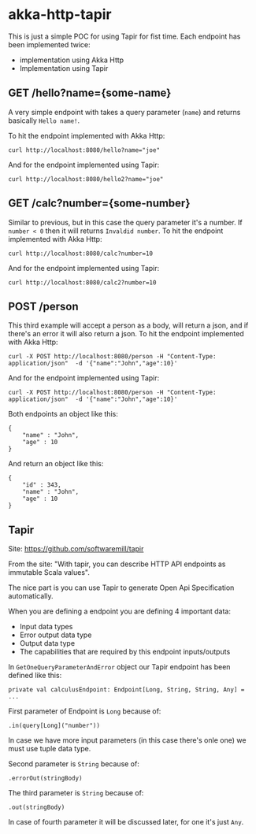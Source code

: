 # akka-http-tapir

This is just a simple POC for using Tapir for fist time.
Each endpoint has been implemented twice:

- implementation using Akka Http 
- Implementation using Tapir

## GET /hello?name={some-name}

A very simple endpoint with takes a query parameter (`name`) and returns basically `Hello name!`.

To hit the endpoint implemented with Akka Http:

```
curl http://localhost:8080/hello?name="joe"
```

And for the endpoint implemented using Tapir:

```
curl http://localhost:8080/hello2?name="joe"
```

## GET /calc?number={some-number}

Similar to previous, but in this case the query parameter it's a number. If `number < 0` then it will returns `Invaldid number`. 
To hit the endpoint implemented with Akka Http:

```
curl http://localhost:8080/calc?number=10
```

And for the endpoint implemented using Tapir:

```
curl http://localhost:8080/calc2?number=10
```

## POST /person

This third example will accept a person as a body, will return a json, and if there's an error it will also return a json.
To hit the endpoint implemented with Akka Http:

```
curl -X POST http://localhost:8080/person -H "Content-Type: application/json"  -d '{"name":"John","age":10}'
```

And for the endpoint implemented using Tapir:

```
curl -X POST http://localhost:8080/person -H "Content-Type: application/json"  -d '{"name":"John","age":10}'
```

Both endpoints an object like this:

```
{
    "name" : "John",
    "age" : 10
}
```

And return an object like this:

```
{
    "id" : 343,
    "name" : "John",
    "age" : 10
}
```

## Tapir

Site: https://github.com/softwaremill/tapir

From the site: "With tapir, you can describe HTTP API endpoints as immutable Scala values".

The nice part is you can use Tapir to generate Open Api Specification automatically.

When you are defining a endpoint you are defining 4 important data:

- Input data types
- Error output data type
- Output data type
- The capabilities that are required by this endpoint inputs/outputs

In `GetOneQueryParameterAndError` object our Tapir endpoint has been defined like this:

```
private val calculusEndpoint: Endpoint[Long, String, String, Any] = ...
```

First parameter of Endpoint is `Long` because of: 

```
.in(query[Long]("number"))
```

In case we have more input parameters (in this case there's onle one) we must use tuple data type.

Second parameter is `String` because of:

```
.errorOut(stringBody)
```

The third parameter is `String` because of:

```
.out(stringBody)
```

In case of fourth parameter it will be discussed later, for one it's just `Any`.

